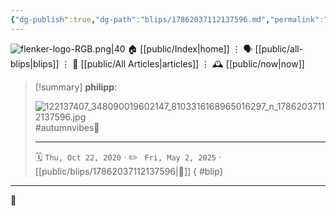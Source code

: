 ```yaml
---
{"dg-publish":true,"dg-path":"blips/17862037112137596.md","permalink":"/blips/17862037112137596/","title":"philipp on instagram @ 2020-10-22"}
---
```



<div class="transclusion internal-embed is-loaded"><div class="markdown-embed">




![flenker-logo-RGB.png|40](/img/user/attachments/flenker-logo-RGB.png)
🏠 [[public/Index\|home]]  ⋮ 🗣️ [[public/all-blips\|blips]] ⋮  📝 [[public/All Articles\|articles]]  ⋮ 🕰️ [[public/now\|now]]


</div></div>


> [!summary] **philipp**:
>
> ![122137407_348090019602147_8103316168965016297_n_17862037112137596.jpg](/img/user/attachments/122137407_348090019602147_8103316168965016297_n_17862037112137596.jpg)
> #autumnvibes🍁
> - - -
>
> 🗓️ <code>Thu, Oct 22, 2020</code>  · ✏️ <code> Fri, May 2, 2025</code>  · [[public/blips/17862037112137596\|🔗]]
{ #blip}


- - -

 👾
